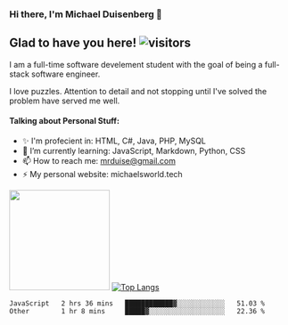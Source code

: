 ### Hi there, I'm Michael Duisenberg 👋
## Glad to have you here! ![visitors](https://visitor-badge.glitch.me/badge?page_id=MrDuise.MrDuise)

I am a full-time software develement student with the goal of being a full-stack software engineer. 

I love puzzles. Attention to detail and not stopping until I've solved the problem have served me well.

#### Talking about Personal Stuff:
- ✨ I'm profecient in: HTML, C#, Java, PHP, MySQL
- 🌱 I’m currently learning: JavaScript, Markdown, Python, CSS
- 📫 How to reach me: mrduise@gmail.com
- ⚡ My personal website: michaelsworld.tech
<!--
**MrDuise/MrDuise** is a ✨ _special_ ✨ repository because its `README.md` (this file) appears on your GitHub profile.

Here are some ideas to get you started:

- 🔭 I’m currently working on ...

- 👯 I’m looking to collaborate on ...
- 🤔 I’m looking for help with ...
- 💬 Ask me about ...

- 😄 Pronouns: ...
- ⚡ Fun fact: ...
-->

<img height="180em" src="https://github-readme-stats.vercel.app/api/?username=MrDuise&show_icons=true&hide_border=true&&count_private=true&include_all_commits=true" /> [![Top Langs](https://github-readme-stats.vercel.app/api/top-langs/?username=MrDuise&langs_count=8)](https://github.com/anuraghazra/github-readme-stats)


<!--START_SECTION:waka-->

```text
JavaScript   2 hrs 36 mins   ████████████▓░░░░░░░░░░░░   51.03 %
Other        1 hr 8 mins     █████▓░░░░░░░░░░░░░░░░░░░   22.36 %
```

<!--END_SECTION:waka-->
